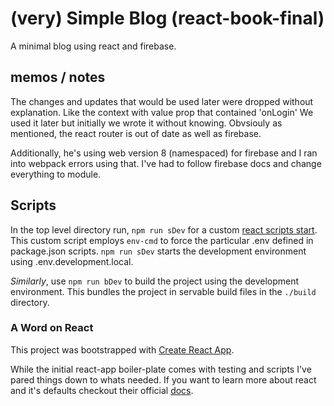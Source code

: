 # (very) Simple Blog (react-book-final)
A minimal blog using react and firebase.

## memos / notes 
The changes and updates that would be used later were dropped without explanation. Like the context with value prop that contained 'onLogin' We used it later but initially we wrote it without knowing.
Obvsiouly as mentioned, the react router is out of date as well as firebase.

Additionally, he's using web version 8 (namespaced) for firebase and I ran into webpack errors using that. I've had to follow firebase docs and change everything to module.

## Scripts

In the top level directory run, `npm run sDev` for a custom [react scripts start](https://blog.logrocket.com/everything-you-need-know-about-react-scripts/). This custom script employs `env-cmd` to force the particular .env defined in package.json scripts. `npm run sDev` starts the development environment using .env.development.local.

_Similarly_, use `npm run bDev` to build the project using the development environment. This bundles the project in servable build files in the `./build` directory.

### A Word on React

This project was bootstrapped with [Create React App](https://github.com/facebook/create-react-app).

While the initial react-app boiler-plate comes with testing and scripts I've pared things down to whats needed. If you want to learn more about react and it's defaults checkout their official [docs](https://reactjs.org/docs/getting-started.html).
